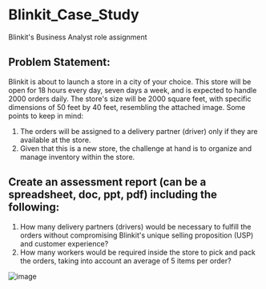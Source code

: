 # Blinkit_Case_Study
Blinkit's Business Analyst role assignment

Problem Statement:
-------------------
Blinkit is about to launch a store in a city of your choice. This store will be open for 18 hours every day, seven
days a week, and is expected to handle 2000 orders daily. The store's size will be 2000 square feet, with
specific dimensions of 50 feet by 40 feet, resembling the attached image. Some points to keep in mind:
1. The orders will be assigned to a delivery partner (driver) only if they are available at the store.
2. Given that this is a new store, the challenge at hand is to organize and manage inventory within the store.

Create an assessment report (can be a spreadsheet, doc, ppt, pdf) including the following:
------------------------------------------------------------------------------------------
1. How many delivery partners (drivers) would be necessary to fulfill the orders without compromising
Blinkit's unique selling proposition (USP) and customer experience?
2. How many workers would be required inside the store to pick and pack the orders, taking into account
an average of 5 items per order?

![image](https://github.com/tanujit/Blinkit_Case_Study/assets/30634933/a373e7f5-93fe-44dd-b605-376f6731a019)
